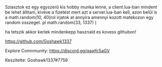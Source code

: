 Sziasztok  ez egy egyszerű kis hobby munka lenne, a client.lua-ban mindent be lehet állitani, kivéve a fizetést mert azt a server.lua-ban kell, azon belűl is a math.random(10, 40(rol irjatok at annyira amennyi kozott matekozon egy random osszeget. pl math.random(33, 1337) )

ha tetszik akkor kerlek mindenkepp hasznald es kovess githubon! 

https://github.com/Goshawk1337

Explore Comnmunity: https://discord.gg/qaajfc5aGV

Keszitette: Goshawk1337#7759
